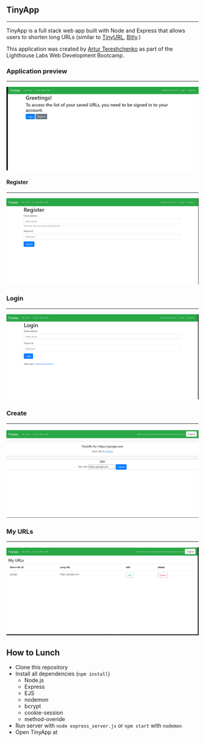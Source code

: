 ## **TinyApp**
----
TinyApp is a full stack web app built with Node and Express that allows users to shorten long URLs (similar to [TinyURL](https://tinyurl.com/app), [Bitly](https://bitly.com/).)

This application was created by [Artur Tereshchenko](https://github.com/mr-Arturio) as part of the Lighthouse Labs Web Development Bootcamp.

### **Application preview**
------------
![](./docs/TinyApp.png)

#### Register
---
![](./docs/tinyapp_regist.png)

### Login
---
![](./docs/tinyapp_login.png)

### Create
---
![](./docs/tinyapp..16.png)

### My URLs
---
![](./docs/tinyapp_myURLS.png)

## How to Lunch

* Clone this repository
* Install all dependencies (```npm install```)
  * Node.js
  * Express
  * EJS
  * nodemon
  * bcrypt
  * cookie-session
  * method-overide
* Run server with ```node express_server.js```  or ```npm start``` with ```nodemon```
* Open TinyApp at 